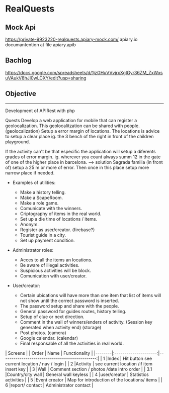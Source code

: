 # RealQuests

## Mock Api 
https://private-9923220-realquests.apiary-mock.com/
apiary.io documantention at file apiary.apib

## Bachlog
https://docs.google.com/spreadsheets/d/1jzGHuVVvjrxXgIGyr36ZM_ZxWxsuVAukV8hJI0wLCXY/edit?usp=sharing

## Objective
-----------

Development of APIRest with php 

Quests
Develop a web application for mobile that can register a geolocalization. This geolocalitzation can be shared with people.  (geolocalization)
Setup a error margin of locations. The locations is advice to setup a clear place ig. the 3 bench of the right in front of the children playground.

If the activity can't be that especific the application will setup a diferents grades of error margin. 
ig. wherever you count always summ 12 in the gate of one of the higher place in barcelona. --> solution Sagrada familia (in front of) setup a 25 m or more of error. Then once in this place setup more narrow place if needed.

+ Examples of utilities:

    - Make a history telling.
    - Make a ScapeRoom.
    - Make a role game.
    - Comunicate with the winners.
    - Criptography of items in the real world.
    - Set up a die time of locations / items.
    - Anonym.
    - Register as user/creator. (firebase?)
    - Tourist guide in a city.
    - Set up payment condition.

+ Administrator roles: 

    - Acces to all the items an locations.
    - Be aware of illegal activities.
    - Suspicious activities will be block. 
    - Comunication with user/creator.

+ User/creator:

    - Certain ubications will have more than one item that list of items will not show until the correct password is inserted. 
    - The password setup and share with the people.
    - General password for guides routes, history telling.
    - Setup of clue or next direction.
    - Comment in the wall of winners/enders of activity. (Session key generated when activity end) (storage)
    - Post photos. (camera)
    - Google calendar. (calendar)
    - Final responsable of all the activities in real world.

| Screens                                                                         |
| Order  | Name                  | Functionality                                  |
|--------|:---------------------:|-----------------------------------------------:|
| 1      |Index                  | Hit button see current location / nav / login  |
| 2      |Activity               | see current location /if item insert key       |
| 3      |Wall                   | Comment section / photos /date intro order     |
| 3.1    |Country/city wall      | General wall keyless                           |
| 4      |user/creator           | Statistics activities                          |
| 5      |Event creator          | Map for introduction of the locations/ items   |
| 6      |report/ contact        | Administrator contact                          |

